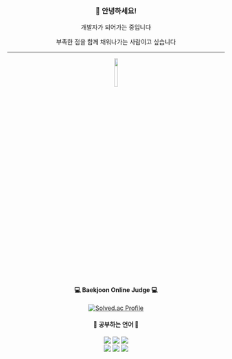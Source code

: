 <div align = "center">

### 👋 안녕하세요! 

개발자가 되어가는 중입니다

부족한 점을 함께 채워나가는 사람이고 싶습니다

<hr> 

<a href="https://sneaky-fowl-623.notion.site/baacc370176c4c1b93675dcedf2f86f7"><img src="https://user-images.githubusercontent.com/103303021/208474761-485e0b80-209c-47f3-8f82-0721f4a54b60.png" width="13%"></a>



#### 💻 Baekjoon Online Judge 💻
[![Solved.ac Profile](http://mazassumnida.wtf/api/generate_badge?boj=dmlgus1922)](https://solved.ac/dmlgus1922)

#### 🌱 **공부하는 언어** 🌱
  
<!-- https://simpleicons.org/  뱃지 사이트 -->

<img src="https://img.shields.io/badge/Python-3766AB?style=flat-square&logo=Python&logoColor=white"/></a>
<img src="https://img.shields.io/badge/Node.js-339933?style=flat-square&logo=Node.js&logoColor=white"/></a>
<img src="https://img.shields.io/badge/React-61DAFB?style=flat-square&logo=React&logoColor=white"/></a>
<br>
<img src="https://img.shields.io/badge/HTML5-E34F26?style=flat-square&logo=HTML5&logoColor=white"/></a>
<img src="https://img.shields.io/badge/CSS3-1572B6?style=flat-square&logo=CSS3&logoColor=white"/></a>
<img src="https://img.shields.io/badge/JavaScript-F7DF1E?style=flat-square&logo=JavaScript&logoColor=white"/></a>




</div>
